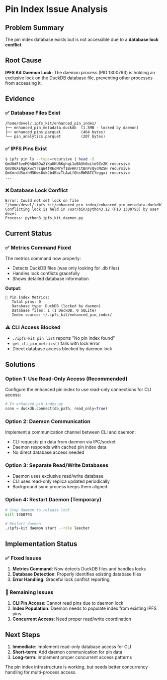 # Pin Index Issue Analysis

## Problem Summary
The pin index database exists but is not accessible due to a **database lock conflict**.

## Root Cause
**IPFS Kit Daemon Lock**: The daemon process (PID 1300793) is holding an exclusive lock on the DuckDB database file, preventing other processes from accessing it.

## Evidence

### ✅ Database Files Exist
```
/home/devel/.ipfs_kit/enhanced_pin_index/
├── enhanced_pin_metadata.duckdb  (1.5MB - locked by daemon)
├── enhanced_pins.parquet         (464 bytes)
└── pin_analytics.parquet         (207 bytes)
```

### ✅ IPFS Pins Exist
```bash
$ ipfs pin ls --type=recursive | head -5
QmU6dF5veMQhQdBDw2iKaUKU6KghqL1oBASh6oLte9Zv2K recursive
QmV86XENg6XwcYrsqW4fREoNYyf1BvHKr1tBnPvQycMZSH recursive
QmXmrdUSozhM5Kws8mkJb4BbzTLAwLfQhsMWMATCYeggxi recursive
...
```

### ❌ Database Lock Conflict
```
Error: Could not set lock on file "/home/devel/.ipfs_kit/enhanced_pin_index/enhanced_pin_metadata.duckdb"
Conflicting lock is held in /usr/bin/python3.12 (PID 1300793) by user devel
Process: python3 ipfs_kit_daemon.py
```

## Current Status

### ✅ Metrics Command Fixed
The metrics command now properly:
- Detects DuckDB files (was only looking for .db files)
- Handles lock conflicts gracefully
- Shows detailed database information

**Output**:
```
📌 Pin Index Metrics:
   Total pins: 0
   Database type: DuckDB (locked by daemon)
   Database files: 1 (1 DuckDB, 0 SQLite)
   Index source: ~/.ipfs_kit/enhanced_pin_index/
```

### ⚠️ CLI Access Blocked
- `./ipfs-kit pin list` reports "No pin index found"
- `get_cli_pin_metrics()` fails with lock error
- Direct database access blocked by daemon lock

## Solutions

### Option 1: Use Read-Only Access (Recommended)
Configure the enhanced pin index to use read-only connections for CLI access:
```python
# In enhanced_pin_index.py
conn = duckdb.connect(db_path, read_only=True)
```

### Option 2: Daemon Communication
Implement a communication channel between CLI and daemon:
- CLI requests pin data from daemon via IPC/socket
- Daemon responds with cached pin index data
- No direct database access needed

### Option 3: Separate Read/Write Databases
- Daemon uses exclusive read/write database
- CLI uses read-only replica updated periodically
- Background sync process keeps them aligned

### Option 4: Restart Daemon (Temporary)
```bash
# Stop daemon to release lock
kill 1300793

# Restart daemon
./ipfs-kit daemon start --role leecher
```

## Implementation Status

### ✅ Fixed Issues
1. **Metrics Command**: Now detects DuckDB files and handles locks
2. **Database Detection**: Properly identifies existing database files
3. **Error Handling**: Graceful lock conflict reporting

### 🔧 Remaining Issues
1. **CLI Pin Access**: Cannot read pins due to daemon lock
2. **Index Population**: Daemon needs to populate index from existing IPFS pins
3. **Concurrent Access**: Need proper read/write coordination

## Next Steps

1. **Immediate**: Implement read-only database access for CLI
2. **Short-term**: Add daemon communication for pin data
3. **Long-term**: Implement proper concurrent access patterns

The pin index infrastructure is working, but needs better concurrency handling for multi-process access.
